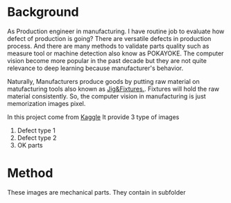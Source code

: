 # Background

As Production engineer in manufacturing. I have routine job to evaluate how defect of production is going?
There are versatile defects in production process. And there are many methods to validate parts quality such as measure tool or machine detection also know as POKAYOKE.
The computer vision become more popular in the past decade but they are not quite relevance to deep learning because manufacturer's behavior.

Naturally, Manufacturers produce goods by putting raw material on matufacturing tools also known as [Jig&Fixtures.](https://en.wikipedia.org/wiki/Fixture_(tool)).
Fixtures will hold the raw material consistently. So, the computer vision in manufacturing is just memorization images pixel.

In this project come from [Kaggle](https://www.kaggle.com/satishpaladi11/mechanic-component-images-normal-defected) 
It provide 3 type of images
1. Defect type 1
2. Defect type 2
3. OK parts

# Method

These images are mechanical parts. They contain in subfolder


